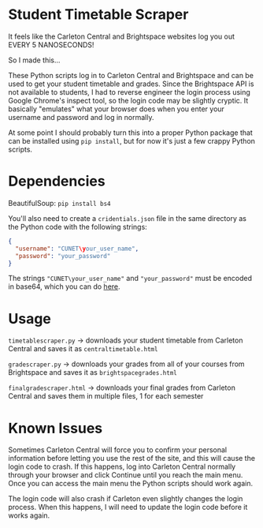 # Student Timetable Scraper
It feels like the Carleton Central and Brightspace websites log you out EVERY 5 NANOSECONDS!

So I made this...

These Python scripts log in to Carleton Central and Brightspace and can be used to get your student timetable and grades. Since the Brightspace API is not available to students, I had to reverse engineer the login process using Google Chrome's inspect tool, so the login code may be slightly cryptic. It basically "emulates" what your browser does when you enter your username and password and log in normally.

At some point I should probably turn this into a proper Python package that can be installed using ```pip install```, but for now it's just a few crappy Python scripts.

# Dependencies

BeautifulSoup: ```pip install bs4```

You'll also need to create a ```cridentials.json``` file in the same directory as the Python code with the following strings:
```json
{
  "username": "CUNET\your_user_name",
  "password": "your_password"
}
```
The strings ```"CUNET\your_user_name"``` and ```"your_password"``` must be encoded in base64, which you can do [here](https://amp.base64encode.org/).

# Usage

```timetablescraper.py``` -> downloads your student timetable from Carleton Central and saves it as ```centraltimetable.html```

```gradescraper.py``` -> downloads your grades from all of your courses from Brightspace and saves it as ```brightspacegrades.html```

```finalgradescraper.html``` -> downloads your final grades from Carleton Central and saves them in multiple files, 1 for each semester

# Known Issues

Sometimes Carleton Central will force you to confirm your personal information before letting you use the rest of the site, and this will cause the login code to crash. If this happens, log into Carleton Central normally through your browser and click Continue until you reach the main menu. Once you can access the main menu the Python scripts should work again.

The login code will also crash if Carleton even slightly changes the login process. When this happens, I will need to update the login code before it works again.
